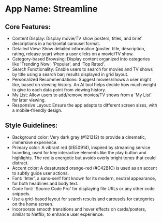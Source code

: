 # **App Name**: Streamline

## Core Features:

- Content Display: Display movie/TV show posters, titles, and brief descriptions in a horizontal carousel format.
- Detailed View: Show detailed information (poster, title, description, rating, release year) when a user clicks on a movie/TV show.
- Category-based Browsing: Display content organized into categories like 'Trending Now', 'Popular', and 'Top Rated'.
- Search Functionality: Enable users to search for movies and TV shows by title using a search bar; results displayed in grid layout.
- Personalized Recommendations: Suggest movies/shows a user might like, based on viewing history. An AI tool helps decide how much weight to give to each data point from viewing history.
- My List: Allow users to add/remove movies/TV shows from a 'My List' for later viewing.
- Responsive Layout: Ensure the app adapts to different screen sizes, with a mobile-friendly design.

## Style Guidelines:

- Background color: Very dark gray (#121212) to provide a cinematic, immersive experience.
- Primary color: A vibrant red (#E50914), inspired by streaming service branding, used for key interactive elements like the play button and highlights. The red is energetic but avoids overly bright tones that could distract.
- Accent color: A desaturated orange-red (#C42B1C) is used as an accent to subtly guide user actions.
- Font: 'Inter', a sans-serif font known for its modern, neutral appearance, for both headlines and body text.
- Code font: 'Source Code Pro' for displaying file URLs or any other code snippets.
- Use a grid-based layout for search results and carousels for categories on the home screen.
- Incorporate smooth transitions and hover effects on cards/posters, similar to Netflix, to enhance user experience.